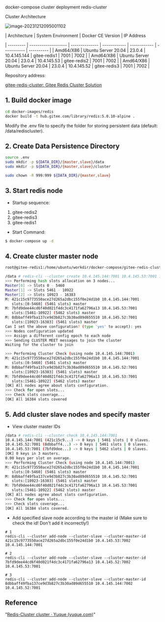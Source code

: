 docker-compose cluster deployment redis-cluster

Cluster Architecture

![image-20231212095001102](D:\gitee_ru\pro\sre-base\redis-cluster\assets\image-20231212095001102.png)



| Architecture | System Environment | Docker CE Version | IP Address


| --------- | ------------------- | -------------- | ------------ | ------------ | ----------- | ---------- |
| Amd64/X86 | Ubuntu Server 20.04 | 23.0.4         | 10.4.145.144 | gitee-redis1 | 7001        | 7002       |
| Amd64/X86 | Ubuntu Server 20.04 | 23.0.4         | 10.4.145.53  | gitee-redis2 | 7001        | 7002       |
| Amd64/X86 | Ubuntu Server 20.04 | 23.0.4         | 10.4.145.52  | gitee-redis3 | 7001        | 7002       |



Repository address:

[gitee-redis-cluster: Gitee Redis Cluster Solution](https://gitee.com/autom-studio/gitee-redis-cluster#docker-compose-集群部署-redis-cluster)



## 1. Build docker image

```sh
cd docker-images/redis
docker build -t hub.gitee.com/library/redis:5.0.10-alpine .
```



Modify the .env file to specify the folder for storing persistent data (default: /data/rediscluster).



## 2. Create Data Persistence Directory

```sh
source .env
sudo mkdir -p ${DATA_DIR}/{master,slave}/data
sudo mkdir -p ${DATA_DIR}/{master,slave}/cluster

sudo chown -R 999:999 ${DATA_DIR}/{master,slave}
```



## 3. Start redis node

- Startup sequence:

1. gitee-redis2
2. gitee-redis3
3. gitee-redis1



- Start Command:

```sh
$ docker-compose up -d
```



## 4. Create cluster master node

```sh
root@gitee-redis1:/home/ubuntu/workdir/docker-compose/gitee-redis-cluster# docker exec -it gitee-redis-cluster-redis-m-1 sh

/data # redis-cli --cluster create 10.4.145.144:7001 10.4.145.53:7001 10.4.145.52:7001
>>> Performing hash slots allocation on 3 nodes...
Master[0] -> Slots 0 - 5460
Master[1] -> Slots 5461 - 10922
Master[2] -> Slots 10923 - 16383
M: 421c15c9773550ace27d265a2dbc155f0e24d1b0 10.4.145.144:7001
   slots:[0-5460] (5461 slots) master
M: 7bfd9dee44cd6f40d021f4dc3c4171fa62796a13 10.4.145.53:7001
   slots:[5461-10922] (5462 slots) master
M: 8dbbaff49fba137ce9d3b827c3b30ad89d655510 10.4.145.52:7001
   slots:[10923-16383] (5461 slots) master
Can I set the above configuration? (type 'yes' to accept): yes
>>> Nodes configuration updated
>>> Assign a different config epoch to each node
>>> Sending CLUSTER MEET messages to join the cluster
Waiting for the cluster to join

>>> Performing Cluster Check (using node 10.4.145.144:7001)
M: 421c15c9773550ace27d265a2dbc155f0e24d1b0 10.4.145.144:7001
   slots:[0-5460] (5461 slots) master
M: 8dbbaff49fba137ce9d3b827c3b30ad89d655510 10.4.145.52:7001
   slots:[10923-16383] (5461 slots) master
M: 7bfd9dee44cd6f40d021f4dc3c4171fa62796a13 10.4.145.53:7001
   slots:[5461-10922] (5462 slots) master
[OK] All nodes agree about slots configuration.
>>> Check for open slots...
>>> Check slots coverage...
[OK] All 16384 slots covered
```



##  5. Add cluster slave nodes and specify master

- View cluster master IDs

```sh
/data # redis-cli --cluster check 10.4.145.144:7001
10.4.145.144:7001 (421c15c9...) -> 0 keys | 5461 slots | 0 slaves.
10.4.145.52:7001 (8dbbaff4...) -> 0 keys | 5461 slots | 0 slaves.
10.4.145.53:7001 (7bfd9dee...) -> 0 keys | 5462 slots | 0 slaves.
[OK] 0 keys in 3 masters.
0.00 keys per slot on average.
>>> Performing Cluster Check (using node 10.4.145.144:7001)
M: 421c15c9773550ace27d265a2dbc155f0e24d1b0 10.4.145.144:7001
   slots:[0-5460] (5461 slots) master
M: 8dbbaff49fba137ce9d3b827c3b30ad89d655510 10.4.145.52:7001
   slots:[10923-16383] (5461 slots) master
M: 7bfd9dee44cd6f40d021f4dc3c4171fa62796a13 10.4.145.53:7001
   slots:[5461-10922] (5462 slots) master
[OK] All nodes agree about slots configuration.
>>> Check for open slots...
>>> Check slots coverage...
[OK] All 16384 slots covered.
```



- Add specified slave node according to the master id (Make sure to check the id! Don't add it incorrectly!)

```
# 1
redis-cli --cluster add-node --cluster-slave --cluster-master-id 421c15c9773550ace27d265a2dbc155f0e24d1b0 10.4.145.53:7002 10.4.145.144:7001

# 2
redis-cli --cluster add-node --cluster-slave --cluster-master-id 7bfd9dee44cd6f40d021f4dc3c4171fa62796a13 10.4.145.52:7002 10.4.145.53:7001

# 3
redis-cli --cluster add-node --cluster-slave --cluster-master-id 8dbbaff49fba137ce9d3b827c3b30ad89d655510 10.4.145.144:7002 10.4.145.52:7001
```





## Reference

"[Redis-Cluster cluster · Yuque (yuque.com)](https://www.yuque.com/youngfit/wufeyh/bi1n72#ff7d1bca)"
